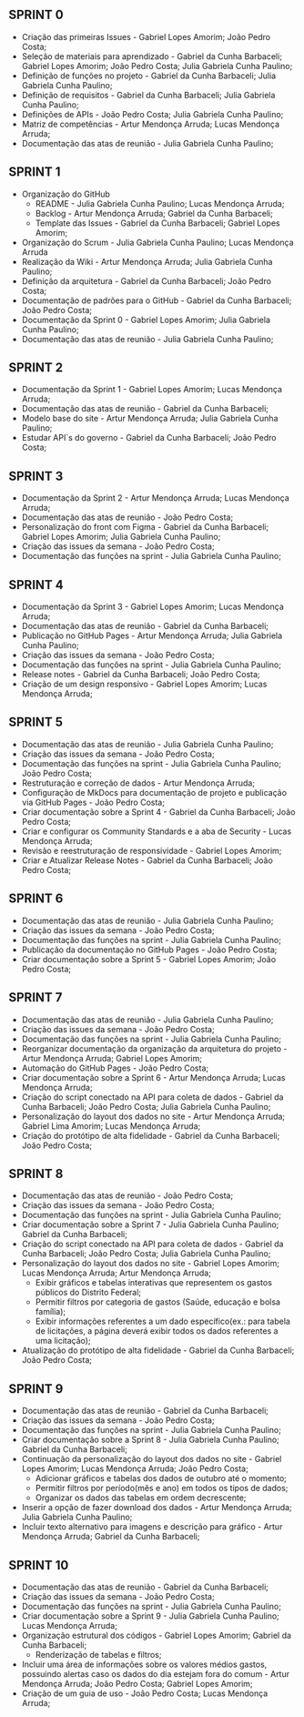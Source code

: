 ## SPRINT 0
- Criação das primeiras Issues - Gabriel Lopes Amorim; João Pedro Costa;
- Seleção de materiais para aprendizado - Gabriel da Cunha Barbaceli; Gabriel Lopes Amorim; João Pedro Costa; Julia Gabriela Cunha Paulino;
- Definição de funções no projeto - Gabriel da Cunha Barbaceli; Julia Gabriela Cunha Paulino;
- Definição de requisitos - Gabriel da Cunha Barbaceli; Julia Gabriela Cunha Paulino;
- Definições de APIs - João Pedro Costa; Julia Gabriela Cunha Paulino;
- Matriz de competências - Artur Mendonça Arruda; Lucas Mendonça Arruda;
- Documentação das atas de reunião - Julia Gabriela Cunha Paulino;

## SPRINT 1
- Organização do GitHub
  - README - Julia Gabriela Cunha Paulino; Lucas Mendonça Arruda;
  - Backlog - Artur Mendonça Arruda; Gabriel da Cunha Barbaceli;
  - Template das Issues - Gabriel da Cunha Barbaceli; Gabriel Lopes Amorim;
- Organização do Scrum - Julia Gabriela Cunha Paulino; Lucas Mendonça Arruda
- Realização da Wiki - Artur Mendonça Arruda; Julia Gabriela Cunha Paulino;
- Definição da arquitetura - Gabriel da Cunha Barbaceli; João Pedro Costa;
- Documentação de padrões para o GitHub - Gabriel da Cunha Barbaceli; João Pedro Costa;
- Documentação da Sprint 0 - Gabriel Lopes Amorim; Julia Gabriela Cunha Paulino;
- Documentação das atas de reunião - Julia Gabriela Cunha Paulino;

## SPRINT 2
- Documentação da Sprint 1 - Gabriel Lopes Amorim; Lucas Mendonça Arruda;
- Documentação das atas de reunião - Gabriel da Cunha Barbaceli;
- Modelo base do site - Artur Mendonça Arruda; Julia Gabriela Cunha Paulino;
- Estudar API`s do governo - Gabriel da Cunha Barbaceli; João Pedro Costa;

## SPRINT 3
- Documentação da Sprint 2 - Artur Mendonça Arruda; Lucas Mendonça Arruda;
- Documentação das atas de reunião - João Pedro Costa;
- Personalização do front com Figma - Gabriel da Cunha Barbaceli; Gabriel Lopes Amorim; Julia Gabriela Cunha Paulino;
- Criação das issues da semana - João Pedro Costa;
- Documentação das funções na sprint - Julia Gabriela Cunha Paulino;

## SPRINT 4
- Documentação da Sprint 3 - Gabriel Lopes Amorim; Lucas Mendonça Arruda;
- Documentação das atas de reunião - Gabriel da Cunha Barbaceli;
- Publicação no GitHub Pages - Artur Mendonça Arruda; Julia Gabriela Cunha Paulino;
- Criação das issues da semana - João Pedro Costa;
- Documentação das funções na sprint - Julia Gabriela Cunha Paulino;
- Release notes - Gabriel da Cunha Barbaceli; João Pedro Costa;
- Criação de um design responsivo - Gabriel Lopes Amorim; Lucas Mendonça Arruda;
  
## SPRINT 5
- Documentação das atas de reunião - Julia Gabriela Cunha Paulino;
- Criação das issues da semana - João Pedro Costa;
- Documentação das funções na sprint - Julia Gabriela Cunha Paulino; João Pedro Costa;
- Restruturação e correção de dados - Artur Mendonça Arruda;
- Configuração de MkDocs para documentação de projeto e publicação via GitHub Pages - João Pedro Costa;
- Criar documentação sobre a Sprint 4 - Gabriel da Cunha Barbaceli; João Pedro Costa;
- Criar e configurar os Community Standards e a aba de Security - Lucas Mendonça Arruda;
- Revisão e reestruturação de responsividade - Gabriel Lopes Amorim;
- Criar e Atualizar Release Notes - Gabriel da Cunha Barbaceli; João Pedro Costa;

## SPRINT 6
- Documentação das atas de reunião - Julia Gabriela Cunha Paulino;
- Criação das issues da semana - João Pedro Costa;
- Documentação das funções na sprint - Julia Gabriela Cunha Paulino;
- Publicação da documentação no GitHub Pages - João Pedro Costa;
- Criar documentação sobre a Sprint 5 - Gabriel Lopes Amorim; João Pedro Costa;

## SPRINT 7
- Documentação das atas de reunião - Julia Gabriela Cunha Paulino;
- Criação das issues da semana - João Pedro Costa;
- Documentação das funções na sprint - Julia Gabriela Cunha Paulino;
- Reorganizar documentação da organização da arquitetura do projeto - Artur Mendonça Arruda; Gabriel Lopes Amorim;
- Automação do GitHub Pages - João Pedro Costa;
- Criar documentação sobre a Sprint 6 - Artur Mendonça Arruda; Lucas Mendonça Arruda;
- Criação do script conectado na API para coleta de dados - Gabriel da Cunha Barbaceli; João Pedro Costa; Julia Gabriela Cunha Paulino; 
- Personalização do layout dos dados no site - Artur Mendonça Arruda;  Gabriel Lima Amorim; Lucas Mendonça Arruda;
- Criação do protótipo de alta fidelidade - Gabriel da Cunha Barbaceli; João Pedro Costa;

## SPRINT 8
- Documentação das atas de reunião - João Pedro Costa;
- Criação das issues da semana - João Pedro Costa;
- Documentação das funções na sprint - Julia Gabriela Cunha Paulino;
- Criar documentação sobre a Sprint 7 - Julia Gabriela Cunha Paulino; Gabriel da Cunha Barbaceli;
- Criação do script conectado na API para coleta de dados - Gabriel da Cunha Barbaceli; João Pedro Costa; Julia Gabriela Cunha Paulino; 
- Personalização do layout dos dados no site - Gabriel Lopes Amorim; Lucas Mendonça Arruda; Artur Mendonça Arruda;
  - Exibir gráficos e tabelas interativas que representem os gastos públicos do Distrito Federal;
  - Permitir filtros por categoria de gastos (Saúde, educação e bolsa família);
  - Exibir informações referentes a um dado específico(ex.: para tabela de licitações, a página deverá exibir todos os dados referentes a uma licitação); 
- Atualização do protótipo de alta fidelidade - Gabriel da Cunha Barbaceli; João Pedro Costa;

## SPRINT 9
- Documentação das atas de reunião - Gabriel da Cunha Barbaceli;
- Criação das issues da semana - João Pedro Costa;
- Documentação das funções na sprint - Julia Gabriela Cunha Paulino;
- Criar documentação sobre a Sprint 8 - Julia Gabriela Cunha Paulino; Gabriel da Cunha Barbaceli;
- Continuação da personalização do layout dos dados no site - Gabriel Lopes Amorim; Lucas Mendonça Arruda; João Pedro Costa;
  - Adicionar gráficos e tabelas dos dados de outubro até o momento;
  - Permitir filtros por período(mês e ano) em todos os tipos de dados;
  - Organizar os dados das tabelas em ordem decrescente;
- Inserir a opção de fazer download dos dados - Artur Mendonça Arruda; Julia Gabriela Cunha Paulino;
- Incluir texto alternativo para imagens e descrição para gráfico - Artur Mendonça Arruda; Gabriel da Cunha Barbaceli;

## SPRINT 10
- Documentação das atas de reunião - Gabriel da Cunha Barbaceli;
- Criação das issues da semana - João Pedro Costa;
- Documentação das funções na sprint - Julia Gabriela Cunha Paulino;
- Criar documentação sobre a Sprint 9 - Julia Gabriela Cunha Paulino; Lucas Mendonça Arruda;
- Organização estrutural dos códigos - Gabriel Lopes Amorim; Gabriel da Cunha Barbaceli;
    - Renderização de tabelas e filtros;
- Incluir uma área de informações sobre os valores médios gastos, possuindo alertas caso os dados do dia estejam fora do comum - Artur Mendonça Arruda; João Pedro Costa; Gabriel Lopes Amorim; 
- Criação de um guia de uso - João Pedro Costa; Lucas Mendonça Arruda;
